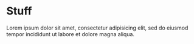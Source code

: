 # Stuff

Lorem ipsum dolor sit amet, consectetur adipisicing elit, sed do eiusmod tempor incididunt ut labore et dolore magna aliqua.

